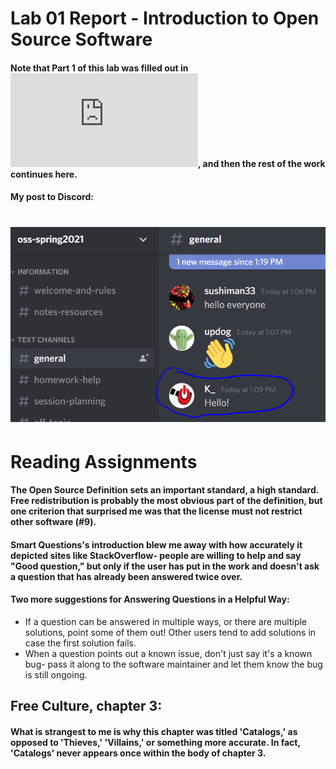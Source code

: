 # Lab 01 Report - Introduction to Open Source Software

#### Note that Part 1 of this lab was filled out in ![index.md](https://github.com/KKhaghani/oss-repo-template/blob/master/index.md), and then the rest of the work continues here.
#### My post to Discord:
# ![Hello](hello_v2.png)

# Reading Assignments
#### The Open Source Definition sets an important standard, a high standard. Free redistribution is probably the most obvious part of the definition, but one criterion that surprised me was that the license must not restrict other software (#9). 
#### Smart Questions's introduction blew me away with how accurately it depicted sites like StackOverflow- people are willing to help and say "Good question," but only if the user has put in the work and doesn't ask a question that has already been answered twice over.
#### Two more suggestions for Answering Questions in a Helpful Way:
 * If a question can be answered in multiple ways, or there are multiple solutions, point some of them out! Other users tend to add solutions in case the first solution fails.
 * When a question points out a known issue, don't just say it's a known bug- pass it along to the software maintainer and let them know the bug is still ongoing.
## Free Culture, chapter 3:
#### What is strangest to me is why this chapter was titled 'Catalogs,' as opposed to 'Thieves,' 'Villains,' or something more accurate. In fact, 'Catalogs' never appears once within the body of chapter 3. 
